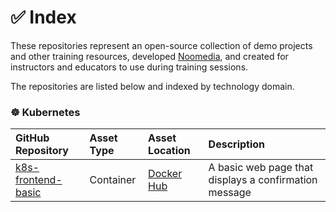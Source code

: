 # ✅ Index

These repositories represent an open-source collection of demo projects and other training resources, developed [Noomedia](https://github.com/noomedia), and created for instructors and educators to use during training sessions.

The repositories are listed below and indexed by technology domain.

### ☸️ Kubernetes

| GitHub Repository | Asset Type | Asset Location | Description |
| :--- | :--- | :--- | :--- |
| [k8s-frontend-basic](https://github.com/trainingdemos/k8s-frontend-basic#k8s-frontend-basic) | Container | [Docker Hub](https://hub.docker.com/r/trainingdemos/k8s-frontend-basic) | A basic web page that displays a confirmation message |
